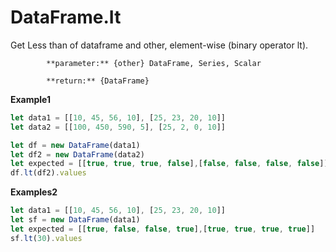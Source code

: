 # DataFrame.It

Get Less than of dataframe and other, element-wise \(binary operator lt\).

            **parameter:** {other} DataFrame, Series, Scalar

            **return:** {DataFrame}

**Example1**

```javascript
let data1 = [[10, 45, 56, 10], [25, 23, 20, 10]]
let data2 = [[100, 450, 590, 5], [25, 2, 0, 10]]

let df = new DataFrame(data1)
let df2 = new DataFrame(data2)
let expected = [[true, true, true, false],[false, false, false, false]]
df.lt(df2).values
```

**Examples2**

```javascript
let data1 = [[10, 45, 56, 10], [25, 23, 20, 10]]
let sf = new DataFrame(data1)
let expected = [[true, false, false, true],[true, true, true, true]]
sf.lt(30).values
```

